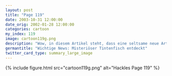 ```yaml
---
layout: post
title: "Page 119"
date: 2003-10-31 12:00:00
date_orig: 2002-01-28 12:00:00
categories: cartoon
my_index: 119
image: cartoon119g.png
description: "Wow, in diesem Artikel steht, dass eine seltsame neue Art eines Tintenfischs entdeckt wurde Es lebt über eine halbe Meile unter der Meeresoberfläche und ist so groß wie eine Giraffe. Wissenschafter müssen ihn noch einfachen zur näheren Untersuchung Ich hoffe für die Wissenschaft, dass diese Biologen keine Pinguine sind Hackles Peter Percy"
germantitle: "Wichtige News: Misteriöser Tintenfisch entdeckt"
twitter_card_type: summary_large_image
---
```


{% include figure.html src="cartoon119g.png" alt="Hackles Page 119"  %}
